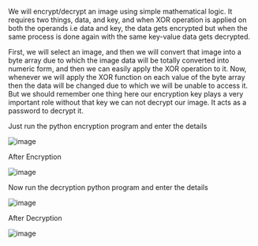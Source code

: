 
We will encrypt/decrypt an image using simple mathematical logic. It requires two things, data, and key, and when XOR operation is applied on both the operands i.e data and key, the data gets encrypted but when the same process is done again with the same key-value data gets decrypted.

First, we will select an image, and then we will convert that image into a byte array due to which the image data will be totally converted into numeric form, and then we can easily apply the XOR operation to it. Now, whenever we will apply the XOR function on each value of the byte array then the data will be changed due to which we will be unable to access it. But we should remember one thing here our encryption key plays a very important role without that key we can not decrypt our image. It acts as a password to decrypt it.

Just run the python encryption program and enter the details 

![image](https://user-images.githubusercontent.com/90708538/219856504-a9c62983-d010-41fc-a82b-39f3e5286da4.png)

After Encryption 

![image](https://user-images.githubusercontent.com/90708538/219856565-93b6403f-c1a3-49c2-92b8-0a7d6430022c.png)

Now run the decryption python program and enter the details

![image](https://user-images.githubusercontent.com/90708538/219856641-8d315a26-c0e9-409a-942d-ff4f9e3c2a40.png)

After Decryption

![image](https://user-images.githubusercontent.com/90708538/219856912-5ce7e6ba-ab00-4043-8423-18fb687af71d.png)


